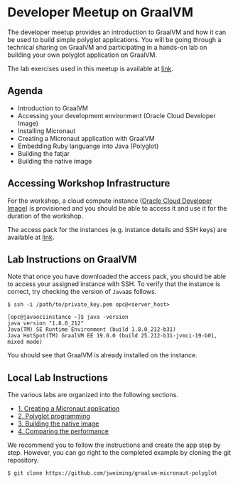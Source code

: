 # Developer Meetup on GraalVM
The developer meetup provides an introduction to GraalVM and how it can be used to build simple polyglot applications. You will be going through a technical sharing on GraalVM and participating in a hands-on lab on building your own polyglot application on GraalVM.

The lab exercises used in this meetup is available at [link](link).

## Agenda

- Introduction to GraalVM
- Accessing your development environment (Oracle Cloud Developer Image)
- Installing Micronaut
- Creating a Micronaut application with GraalVM
- Embedding Ruby languange into Java (Polyglot)
- Building the fatjar
- Building the native image

## Accessing Workshop Infrastructure

For the workshop, a cloud compute instance ([Oracle Cloud Developer Image](https://cloudmarketplace.oracle.com/marketplace/en_US/listing/54030984)) is provisioned and you should be able to access it and use it for the duration of the workshop. 

The access pack for the instances (e.g. instance details and SSH keys) are available at [link](link).

## Lab Instructions on GraalVM

Note that once you have downloaded the access pack, you should be able to access your assigned instance with SSH. To verify that the instance is correct, try checking the version of ```Java```as follows.

```
$ ssh -i /path/to/private_key.pem opc@<server_host>

[opc@javaociinstance ~]$ java -version
java version "1.8.0_212"
Java(TM) SE Runtime Environment (build 1.8.0_212-b31)
Java HotSpot(TM) GraalVM EE 19.0.0 (build 25.212-b31-jvmci-19-b01, mixed mode)
```

You should see that GraalVM is already installed on the instance.

## Local Lab Instructions

The various labs are organized into the following sections.

- [1. Creating a Micronaut application](labs/1_micronaut.md)
- [2. Polyglot programming](labs/2_polyglot.md)
- [3. Building the native image](labs/3_nativeImage.md)
- [4. Comparing the performance](labs/4_performance.md)

We recommend you to follow the instructions and create the app step by step. However, you can go right to the completed example by cloning the git repository.

```
$ git clone https://github.com/jweiming/graalvm-micronaut-polyglot
```




